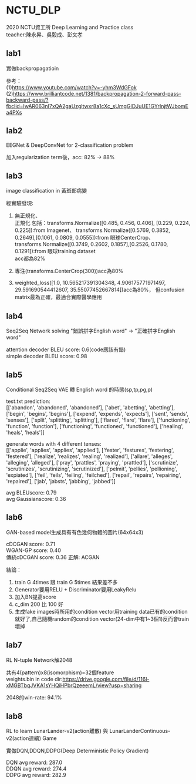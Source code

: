 # NCTU_DLP
2020 NCTU資工所 Deep Learning and Practice class  
teacher:陳永昇、吳毅成、彭文孝  
## lab1
實做backpropagatioin  

參考：  
(1)https://www.youtube.com/watch?v=-yhm3WdGFok  
(2)https://www.brilliantcode.net/1381/backpropagation-2-forward-pass-backward-pass/?fbclid=IwAR063nI7xQA2gaUzgltwxr8a1cXc_sUmgGIDJuUE1GYrInjtWJbomEa4PXs  

## lab2
EEGNet & DeepConvNet for 2-classification problem  

加入regularization term後，acc: 82% -> 88%  

## lab3
image classification in 黃斑部病變  

經實驗發現:  
1. 無正規化、  
正規化 包括：transforms.Normalize([0.485, 0.456, 0.406], [0.229, 0.224, 0.225]):from Imagenet、
transforms.Normalize([0.5769, 0.3852, 0.2649],[0.1061, 0.0809, 0.0555]):from 眼球CenterCrop、transforms.Normalize([0.3749, 0.2602, 0.1857],[0.2526, 0.1780, 0.1291]):from 眼球training dataset  
acc都為82%  

2. 專注(transforms.CenterCrop(300))acc為80%  

3. weighted_loss([1.0, 10.565217391304348, 4.906175771971497, 29.591690544412607, 35.55077452667814])acc為80%，
但confusion matrix最為正確，最適合實際醫學應用  

## lab4
Seq2Seq Network solving "錯誤拼字English word" -> "正確拼字English word"  

attention decoder BLEU score: 0.6(code應該有錯)  
simple decoder BLEU score: 0.98  

## lab5
Conditional Seq2Seq VAE 轉 English word 的時態(sp,tp,pg,p)  

test.txt prediction:  
[['abandon', 'abandoned', 'abandoned'], ['abet', 'abetting', 'abetting'], ['begin', 'begins', 'begins'], ['expend', 'expends', 'expects'], ['sent', 'sends', 'senses'], ['split', 'splitting', 'splitting'], ['flared', 'flare', 'flare'], ['functioning', 'function', 'function'], ['functioning', 'functioned', 'functioned'], ['healing', 'heals', 'heals']]  

generate words with 4 different tenses:  
[['applie', 'applies', 'applies', 'applied'], ['fester', 'festures', 'festering', 'festered'], ['realize', 'realizes', 'realing', 'realized'], ['allare', 'alleges', 'alleging', 'alleged'], ['pray', 'prattles', 'praying', 'prattled'], ['scrutinize', 'scrutinizes', 'scrutinizing', 'scrutinized'], ['pelmit', 'pellies', 'pellioning', 'expiated'], ['feil', 'feils', 'feiling', 'feilched'], ['repail', 'repairs', 'repairing', 'repaired'], ['jab', 'jabsts', 'jabbing', 'jabbed']]  

avg BLEUscore: 0.79  
avg Gaussianscore: 0.36  

## lab6
GAN-based model生成具有有色幾何物體的圖片(64x64x3)  

cDCGAN score: 0.71  
WGAN-GP score: 0.40  
傳統cDCGAN score: 0.36
正解: ACGAN

結論：  
1. train G 4times 跟 train G 5times 結果差不多  
2. Generator要用RELU + Discriminator要用LeakyRelu  
3. 加入BN提高score  
4. c_dim 200 比 100 好  
5. 生成fake images時所用的condition vector用training data已有的condition就好了,自己隨機random的condition vector(24-dim中有1~3個1)反而會train壞掉  

## lab7
RL N-tuple Network解2048  

共有4(pattern)x8(isomorphism)=32個feature  
weights.bin in code dir:https://drive.google.com/file/d/116l-xMGBTbqJVKA1sYHQiHPbrQzeeemL/view?usp=sharing  

2048的win-rate: 94.1%  

## lab8
RL to learn LunarLander-v2(action離散) 與 LunarLanderContinuous-v2(action連續) Game  

實做DQN,DDQN,DDPG(Deep Deterministic Policy Gradient)  

DQN avg reward: 287.0  
DDQN avg reward: 274.4  
DDPG avg reward: 282.9  
